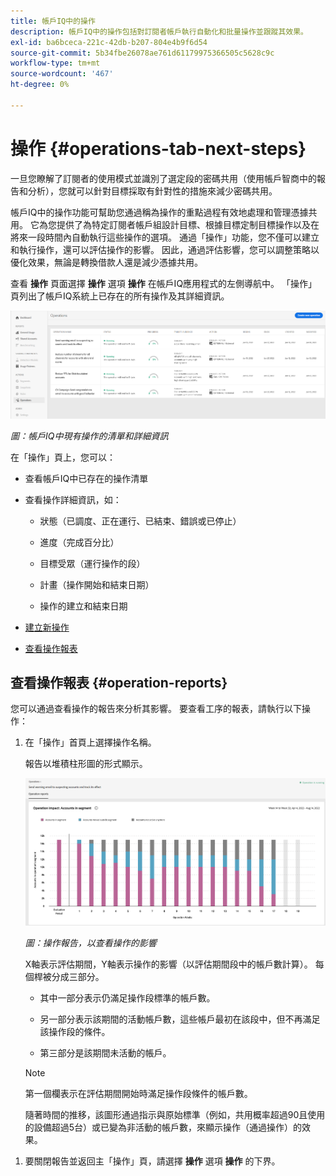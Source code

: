 ```yaml
---
title: 帳戶IQ中的操作
description: 帳戶IQ中的操作包括對訂閱者帳戶執行自動化和批量操作並跟蹤其效果。
exl-id: ba6bceca-221c-42db-b207-804e4b9f6d54
source-git-commit: 5b34fbe26078ae761d61179975366505c5628c9c
workflow-type: tm+mt
source-wordcount: '467'
ht-degree: 0%

---
```


# 操作 {#operations-tab-next-steps}

一旦您瞭解了訂閱者的使用模式並識別了選定段的密碼共用（使用帳戶智商中的報告和分析），您就可以針對目標採取有針對性的措施來減少密碼共用。

帳戶IQ中的操作功能可幫助您通過稱為操作的重點過程有效地處理和管理憑據共用。 它為您提供了為特定訂閱者帳戶組設計目標、根據目標定制目標操作以及在將來一段時間內自動執行這些操作的選項。 通過「操作」功能，您不僅可以建立和執行操作，還可以評估操作的影響。 因此，通過評估影響，您可以調整策略以優化效果，無論是轉換借款人還是減少憑據共用。

查看 **操作** 頁面選擇 **操作** 選項 **操作** 在帳戶IQ應用程式的左側導航中。 「操作」頁列出了帳戶IQ系統上已存在的所有操作及其詳細資訊。

![](assets/operations-page.png)

*圖：帳戶IQ中現有操作的清單和詳細資訊*

在「操作」頁上，您可以：

* 查看帳戶IQ中已存在的操作清單

* 查看操作詳細資訊，如：

   * 狀態（已調度、正在運行、已結束、錯誤或已停止）

   * 進度（完成百分比）

   * 目標受眾（運行操作的段）

   * 計畫（操作開始和結束日期）

   * 操作的建立和結束日期

* [建立新操作](/help/AccountIQ/operation-affecting-user-segment.md)

* [查看操作報表](#operation-reports)

<!--* Search from the list of operations using Search field

* Stop an operation.

* Create a duplicate operation.

* [Configure columns of Operations details page](#configure-columns)-->

## 查看操作報表 {#operation-reports}

您可以通過查看操作的報告來分析其影響。 要查看工序的報表，請執行以下操作：

1. 在「操作」首頁上選擇操作名稱。

   報告以堆積柱形圖的形式顯示。

   ![](assets/operation-impact-report.png)

   *圖：操作報告，以查看操作的影響*

   X軸表示評估期間，Y軸表示操作的影響（以評估期間段中的帳戶數計算）。 每個桿被分成三部分。

   * 其中一部分表示仍滿足操作段標準的帳戶數。

   * 另一部分表示該期間的活動帳戶數，這些帳戶最初在該段中，但不再滿足該操作段的條件。

   * 第三部分是該期間未活動的帳戶。
   >[!NOTE]
   >
   >第一個欄表示在評估期間開始時滿足操作段條件的帳戶數。

   隨著時間的推移，該圖形通過指示與原始標準（例如，共用概率超過90且使用的設備超過5台）或已變為非活動的帳戶數，來顯示操作（通過操作）的效果。

<!--For example, in the above image the variable on the y-axis is number of accounts. Looking at the graph you can compare the number of accounts that are in the operations' segment versus the number of accounts that are outside the operations segment at a particular time (such as week 2nd of the operations evaluation period). Therefore, you can analyze how over the evaluation period do number of accounts vary within the operation segment and outside the segment.

So, if your operation was to send out warning emails to suspecting accounts, and accounts in operations segment were those with sharing probability more than 90 and using more than 5 devices to stream content, then in the beginning of the evaluation period accounts in segment are more than 17 thousand. This number changes over the evaluation period as shown in the graph, thereby indicating the impact of operation. Based on the evaluation, you can take remedial measures on suspecting accounts, or continue with the operation, or adjust your strategy for better outcomes to curb credential sharing.-->

1. 要關閉報告並返回主「操作」頁，請選擇 **操作** 選項 **操作** 的下界。

<!--

![](assets/operations-details.png)

*Figure: Operation details*
## Configure columns {#configure-columns}

You can select the icon to **Configure columns** on the top of the operations table.

![](assets/config-columns.png)

*Figure: Configure columns of Operations details page*-->